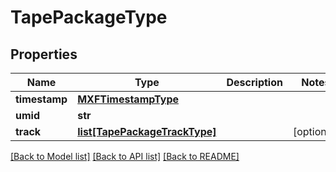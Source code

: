 # TapePackageType

## Properties
Name | Type | Description | Notes
------------ | ------------- | ------------- | -------------
**timestamp** | [**MXFTimestampType**](MXFTimestampType.md) |  | 
**umid** | **str** |  | 
**track** | [**list[TapePackageTrackType]**](TapePackageTrackType.md) |  | [optional] 

[[Back to Model list]](../README.md#documentation-for-models) [[Back to API list]](../README.md#documentation-for-api-endpoints) [[Back to README]](../README.md)


